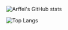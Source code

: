 

<!-- GitHub Stats -->
![Arffei's GitHub stats](https://github-readme-stats.vercel.app/api?username=Arffei&show_icons=true&count_private=true&hide_title=true&hide=prs&theme=tokyonight)

<!-- Top Languages -->
![Top Langs](https://github-readme-stats.vercel.app/api/top-langs/?username=Arffei&langs_count=10&theme=tokyonight)
